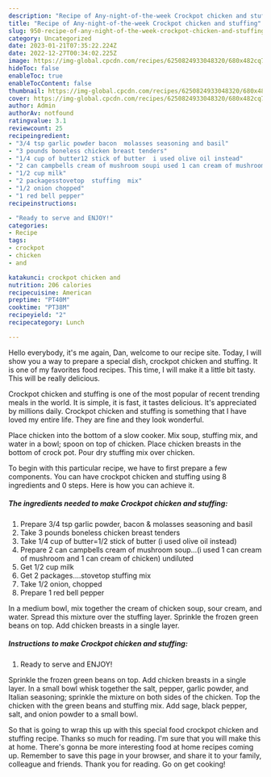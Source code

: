 ```yaml
---
description: "Recipe of Any-night-of-the-week Crockpot chicken and stuffing"
title: "Recipe of Any-night-of-the-week Crockpot chicken and stuffing"
slug: 950-recipe-of-any-night-of-the-week-crockpot-chicken-and-stuffing
category: Uncategorized
date: 2023-01-21T07:35:22.224Z
date: 2022-12-27T00:34:02.225Z
image: https://img-global.cpcdn.com/recipes/6250824933048320/680x482cq70/crockpot-chicken-and-stuffing-recipe-main-photo.jpg
hideToc: false
enableToc: true
enableTocContent: false
thumbnail: https://img-global.cpcdn.com/recipes/6250824933048320/680x482cq70/crockpot-chicken-and-stuffing-recipe-main-photo.jpg
cover: https://img-global.cpcdn.com/recipes/6250824933048320/680x482cq70/crockpot-chicken-and-stuffing-recipe-main-photo.jpg
author: Admin
authorAv: notfound
ratingvalue: 3.1
reviewcount: 25
recipeingredient:
- "3/4 tsp garlic powder bacon  molasses seasoning and basil"
- "3 pounds boneless chicken breast tenders"
- "1/4 cup of butter12 stick of butter  i used olive oil instead"
- "2 can campbells cream of mushroom soupi used 1 can cream of mushroom and 1 can cream of chicken undiluted"
- "1/2 cup milk"
- "2 packagesstovetop  stuffing  mix"
- "1/2 onion chopped"
- "1 red bell pepper"
recipeinstructions:

- "Ready to serve and ENJOY!"
categories:
- Recipe
tags:
- crockpot
- chicken
- and

katakunci: crockpot chicken and 
nutrition: 206 calories
recipecuisine: American
preptime: "PT40M"
cooktime: "PT38M"
recipeyield: "2"
recipecategory: Lunch

---
```



Hello everybody, it's me again, Dan, welcome to our recipe site. Today, I will show you a way to prepare a special dish, crockpot chicken and stuffing. It is one of my favorites food recipes. This time, I will make it a little bit tasty. This will be really delicious.

Crockpot chicken and stuffing is one of the most popular of recent trending meals in the world. It is simple, it is fast, it tastes delicious. It's appreciated by millions daily. Crockpot chicken and stuffing is something that I have loved my entire life. They are fine and they look wonderful.

Place chicken into the bottom of a slow cooker. Mix soup, stuffing mix, and water in a bowl; spoon on top of chicken. Place chicken breasts in the bottom of crock pot. Pour dry stuffing mix over chicken.


To begin with this particular recipe, we have to first prepare a few components. You can have crockpot chicken and stuffing using 8 ingredients and 0 steps. Here is how you can achieve it.

<!--inarticleads1-->

##### The ingredients needed to make Crockpot chicken and stuffing:

1. Prepare 3/4 tsp garlic powder, bacon &amp; molasses seasoning and basil
1. Take 3 pounds boneless chicken breast tenders
1. Take 1/4 cup of butter=1/2 stick of butter  (i used olive oil instead)
1. Prepare 2 can campbells cream of mushroom soup...(i used 1 can cream of mushroom and 1 can cream of chicken) undiluted
1. Get 1/2 cup milk
1. Get 2 packages....stovetop  stuffing  mix
1. Take 1/2 onion, chopped
1. Prepare 1 red bell pepper


In a medium bowl, mix together the cream of chicken soup, sour cream, and water. Spread this mixture over the stuffing layer. Sprinkle the frozen green beans on top. Add chicken breasts in a single layer. 

<!--inarticleads2-->

##### Instructions to make Crockpot chicken and stuffing:


1. Ready to serve and ENJOY!

Sprinkle the frozen green beans on top. Add chicken breasts in a single layer. In a small bowl whisk together the salt, pepper, garlic powder, and Italian seasoning; sprinkle the mixture on both sides of the chicken. Top the chicken with the green beans and stuffing mix. Add sage, black pepper, salt, and onion powder to a small bowl. 

So that is going to wrap this up with this special food crockpot chicken and stuffing recipe. Thanks so much for reading. I'm sure that you will make this at home. There's gonna be more interesting food at home recipes coming up. Remember to save this page in your browser, and share it to your family, colleague and friends. Thank you for reading. Go on get cooking!
